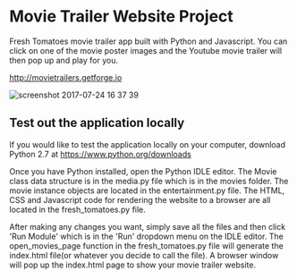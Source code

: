 # Movie Trailer Website Project

Fresh Tomatoes movie trailer app built with Python and Javascript. You can click on one of the movie poster images and the Youtube movie trailer will then pop up and play for you.

http://movietrailers.getforge.io

![screenshot 2017-07-24 16 37 39](https://user-images.githubusercontent.com/14083180/28549378-6ee36c90-708e-11e7-8f95-dee3a8b74590.png)

## Test out the application locally

If you would like to test the application locally on your computer, download Python 2.7 at https://www.python.org/downloads

Once you have Python installed, open the Python IDLE editor. The Movie class data structure is in the media.py file which is in the movies folder. The movie instance objects are located in the entertainment.py file. The HTML, CSS and Javascript code for rendering the website to a browser are all located in the fresh_tomatoes.py file.

After making any changes you want, simply save all the files and then click 'Run Module' which is in the 'Run' dropdown menu on the IDLE editor. The open_movies_page function in the fresh_tomatoes.py file will generate the index.html file(or whatever you decide to call the file). A browser window will pop up the index.html page to show your movie trailer website.

